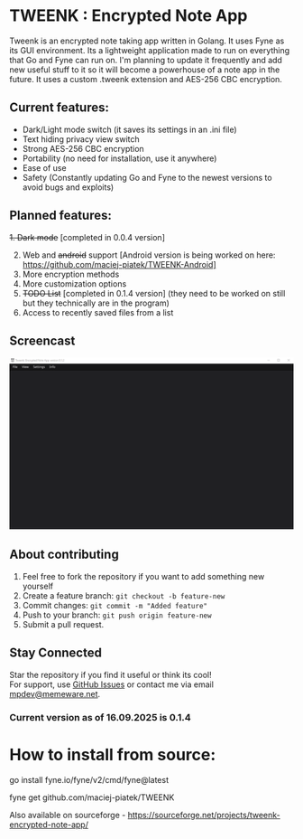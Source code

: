 # TWEENK : Encrypted Note App 
Tweenk is an encrypted note taking app written in Golang. It uses Fyne as its GUI environment. Its a lightweight application made to run on everything that Go and Fyne can run on.
I'm planning to update it frequently and add new useful stuff to it so it will become a powerhouse of a note app in the future.
It uses a custom .tweenk extension and AES-256 CBC encryption.

## Current features:
* Dark/Light mode switch (it saves its settings in an .ini file)
* Text hiding privacy view switch
* Strong AES-256 CBC encryption
* Portability (no need for installation, use it anywhere)
* Ease of use
* Safety (Constantly updating Go and Fyne to the newest versions to avoid bugs and exploits)


## Planned features:
~~1. Dark mode~~ [completed in 0.0.4 version]

2. Web and ~~android~~ support [Android version is being worked on here: https://github.com/maciej-piatek/TWEENK-Android]
3. More encryption methods
4. More customization options
5. ~~TODO List~~ [completed in 0.1.4 version] (they need to be worked on still but they technically are in the program)
6. Access to recently saved files from a list

## Screencast
![Main_Menu_light](https://github.com/maciej-piatek/TWEENK/blob/main/showcase.gif)

## **About contributing**

1. Feel free to fork the repository if you want to add something new yourself
2. Create a feature branch: `git checkout -b feature-new`
3. Commit changes: `git commit -m "Added feature"`
4. Push to your branch: `git push origin feature-new`
5. Submit a pull request.

## **Stay Connected**
Star the repository if you find it useful or think its cool!  
For support, use [GitHub Issues](https://github.com/maciej-piatek/TWEENK/issues) or contact me via email mpdev@memeware.net.


### Current version as of 16.09.2025 is 0.1.4

# How to install from source:
go install fyne.io/fyne/v2/cmd/fyne@latest

fyne get github.com/maciej-piatek/TWEENK

Also available on sourceforge - https://sourceforge.net/projects/tweenk-encrypted-note-app/
